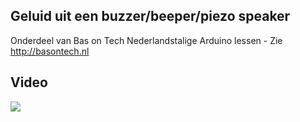 ## Geluid uit een buzzer/beeper/piezo speaker
Onderdeel van Bas on Tech Nederlandstalige Arduino lessen - Zie http://basontech.nl

## Video
[![](http://img.youtube.com/vi/ouRahrmCu4k/0.jpg)](https://www.youtube.com/watch?v=ouRahrmCu4k "Geluid uit een buzzer/beeper/piezo speaker")